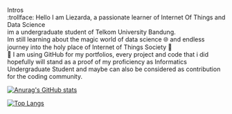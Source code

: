 Intros  
:trollface: 
    Hello I am Liezarda, a passionate learner of Internet Of Things and Data Science  
    im a undergraduate student of Telkom University Bandung.  
    Im still learning about the magic world of data science :globe_with_meridians: and endless journey into the holy place of Internet of Things Society :sparkler:  
🔭 I am using GitHub for my portfolios, every project and code that i did hopefully will stand as a proof of my proficiency as Informatics Undergraduate Student and maybe can also be considered as contribution for the coding community.  

[![Anurag's GitHub stats](https://github-readme-stats.vercel.app/api?username=liezliez&theme=onedark)](https://github.com/anuraghazra/github-readme-stats)

[![Top Langs](https://github-readme-stats.vercel.app/api/top-langs/?username=liezliez&layout=compact&theme=onedark)](https://github.com/anuraghazra/github-readme-stats)
<!---
liezliez/liezliez is a ✨ special ✨ repository because its `README.md` (this file) appears on your GitHub profile.
You can click the Preview link to take a look at your changes.
--->
